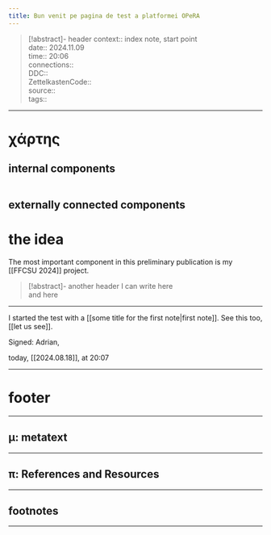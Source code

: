 ```yaml
---
title: Bun venit pe pagina de test a platformei OPeRA
---
```

> [!abstract]- header
> context:: index note, start point  
> date:: 2024.11.09  
> time:: 20:06  
> connections::   
> DDC::   
> ZettelkastenCode::  
> source::   
> tags::  

---
# χάρτης
## internal components

```table-of-contents
```


## externally connected components


# the idea

The most important component in this preliminary publication is my [[FFCSU 2024]] project.

> [!abstract]- another header
> I can write here  
> and here  






---

I started the test with a [[some title for the first note|first note]]. See this too, [[let us see]].



Signed: Adrian,

today, [[2024.08.18]], at 20:07


---
# footer
---
## μ: metatext


---
## π: References and Resources

---

## footnotes


---



